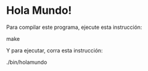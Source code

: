 # Hola Mundo!

Para compilar este programa, ejecute esta instrucción:

make

Y para ejecutar, corra esta instrucción:

./bin/holamundo

